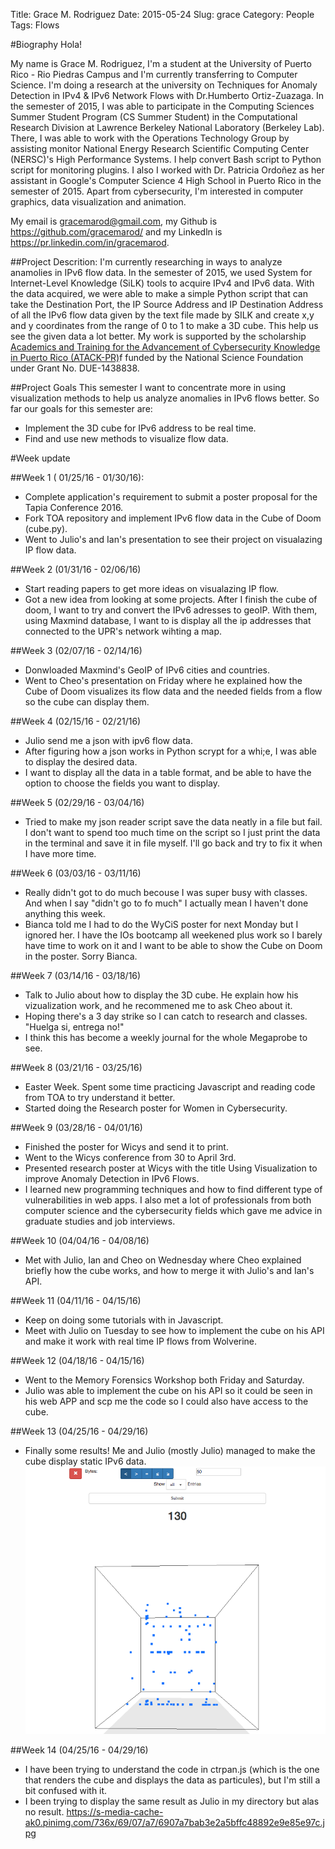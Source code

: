 Title: Grace M. Rodriguez
Date: 2015-05-24
Slug: grace
Category: People
Tags: Flows


#Biography
Hola!

My name is Grace M. Rodriguez, I'm a student at the University of Puerto Rico - Rio Piedras Campus and I'm currently transferring to Computer Science. I'm doing a research
at the university on Techniques for Anomaly Detection in IPv4 & IPv6
Network Flows with Dr.Humberto Ortiz-Zuazaga. In the semester of 2015, I was able to participate in the  Computing Sciences Summer Student Program (CS Summer Student) in the Computational Research Division at Lawrence Berkeley National Laboratory (Berkeley Lab). There, I was able to work with the Operations Technology Group by assisting monitor
National Energy Research Scientific Computing Center (NERSC)'s High Performance Systems. I help convert Bash script to Python script for monitoring plugins. I also I worked with Dr. Patricia Ordoñez
as her assistant in Google's Computer Science 4 High School in Puerto Rico in the semester of 2015. Apart from cybersecurity, I'm interested in computer graphics, data visualization and animation. 

My email is <gracemarod@gmail.com>, my Github is
<https://github.com/gracemarod/> and my Linkedln is
<https://pr.linkedin.com/in/gracemarod>.

##Project Descrition:
I'm currently researching in ways to analyze anamolies in IPv6 flow data. In the semester of 2015, we used System for Internet-Level Knowledge (SiLK) tools to acquire IPv4 and IPv6 data. With the data acquired, we were able to make a simple Python script that can take the Destination Port, the IP Source Address and IP Destination Address of all the IPv6 flow data given by the text file made by SILK and create x,y and y coordinates from the range of 0 to 1 to make a 3D cube. This help us see the given data a lot better.
My work is supported by the scholarship
[Academics and Training for the Advancement of Cybersecurity Knowledge in Puerto Rico (ATACK-PR)](http://atackpr.ccom.uprrp.edu/)f
funded by the National Science Foundation under Grant
No. DUE-1438838. 

##Project Goals
This semester I want to concentrate more in using visualization  methods to help us analyze anomalies in IPv6 flows better. So far our goals for this semester are:
- Implement the 3D cube for IPv6 address to be real time.
- Find and use new methods to visualize flow data. 

#Week update

##Week 1 ( 01/25/16 - 01/30/16):
- Complete application's requirement to submit a poster proposal for the Tapia Conference 2016.
- Fork TOA repository and implement IPv6 flow data in the Cube of Doom (cube.py).
- Went to Julio's and Ian's presentation to see their project on visualazing IP flow data.

##Week 2 (01/31/16 - 02/06/16)
- Start reading papers to get more ideas on visualazing IP flow.
- Got a new idea from looking at some projects. After I finish the cube of doom, I want to try and convert the IPv6 adresses to geoIP. With them, using Maxmind database, I want to is display all the ip addresses that connected to the UPR's network wihting a map.   

##Week 3 (02/07/16 - 02/14/16)
- Donwloaded Maxmind's GeoIP of IPv6 cities and countries.
- Went to Cheo's presentation on Friday where he explained how the Cube of Doom visualizes its flow data and 
  the needed fields from a flow so the cube can display them. 

##Week 4 (02/15/16 - 02/21/16)
- Julio send me a json with ipv6 flow data.
- After figuring how a json works in Python scrypt for a whi;e, I was able to display the desired data.
- I want to display all the data in a table format, and be able to have the option to choose the fields you want to display.

##Week 5 (02/29/16 - 03/04/16)
- Tried to make my json reader script save the data neatly in a file but fail. I don't want to spend too much time on the script so I just print the data in the terminal and save it in file myself. I'll go back and try to fix it when I have more time.

##Week 6 (03/03/16 - 03/11/16)
- Really didn't got to do much becouse I was super busy with classes. And when I say "didn't go to fo much" I actually mean I haven't done anything this week.
- Bianca told me I had to do the WyCiS poster for next Monday but I ignored her. I have the IOs bootcamp all weekened plus work so I barely have time to work on it and I want to be able to show the Cube on Doom in the poster. Sorry Bianca.

##Week 7 (03/14/16 - 03/18/16)
- Talk to Julio about how to display the 3D cube. He explain how his vizualization work, and he recommened me to ask Cheo about it.
- Hoping there's a 3 day strike so I can catch to research and classes. "Huelga si, entrega no!"
- I think this has become a weekly journal for the whole Megaprobe to see. 

##Week 8 (03/21/16 - 03/25/16)
- Easter Week. Spent some time practicing Javascript and reading code from TOA to try understand it better.
- Started doing the Research poster for Women in Cybersecurity.

##Week 9 (03/28/16 - 04/01/16)
- Finished the poster for Wicys and send it to print.
- Went to the Wicys conference from 30 to April 3rd. 
- Presented research poster at Wicys with the title Using Visualization to improve Anomaly Detection in IPv6 Flows.
- I learned new programming techniques and how to find different type of vulnerabilities in web apps. I also met a lot of professionals from both computer science and the cybersecurity fields which gave me advice in graduate studies and job interviews.

##Week 10 (04/04/16 - 04/08/16)
- Met with Julio, Ian and Cheo on Wednesday where Cheo explained briefly how the cube works, and how to merge it with Julio's and Ian's API.

##Week 11 (04/11/16 - 04/15/16)
- Keep on doing some tutorials with in Javascript.
- Meet with Julio on Tuesday to see how to implement the cube on his API and make it work with real time IP flows from Wolverine.

##Week 12 (04/18/16 - 04/15/16)
- Went to the Memory Forensics Workshop both Friday and Saturday.
- Julio was able to implement the cube on his API so it could be seen in his web APP and scp me the code so I could also have access to the cube.

##Week 13 (04/25/16 - 04/29/16)
- Finally some results! Me and Julio (mostly Julio) managed to make the cube display static IPv6 data. 
![Static Ipv6 Flow Data displayed in the Cube](images/Cube_Static_data.png "Static Data in Cube" )

##Week 14 (04/25/16 - 04/29/16)
- I have been trying to understand the code in ctrpan.js (which is the one that renders the cube and displays the data as particules), but I'm still a bit confused with it.
- I been trying to display the same result as Julio in my directory but alas no result. 
<https://s-media-cache-ak0.pinimg.com/736x/69/07/a7/6907a7bab3e2a5bffc48892e9e85e97c.jpg>



